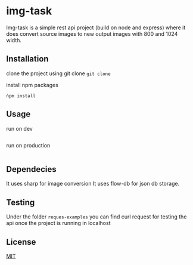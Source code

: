 # img-task

Img-task is a simple rest api project (build on node and express) where it does convert source images to new output images with 800 and 1024 width.

## Installation

clone the project using git clone
```git clone ```

install npm packages

```ǹpm install```
## Usage

run on dev
```npm run dev
```
run on production
```npm run start
```

## Dependecies
It uses sharp for image conversion
It uses flow-db for json db storage.

## Testing 
Under the folder `reques-examples` you can find curl request for testing the api once the project is running in localhost

## License
[MIT](https://choosealicense.com/licenses/mit/)
